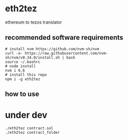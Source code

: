 # eth2tez
ethereum to tezos translator

## recommended software requirements


    # install nvm https://github.com/nvm-sh/nvm 
    curl -o- https://raw.githubusercontent.com/nvm-sh/nvm/v0.34.0/install.sh | bash
    source ~/.bashrc
    # node install
    nvm i 6.6
    # install this repo
    npm i -g eth2tez

## how to use
# under dev

    ./eth2tez contract.sol
    ./eth2tez contract_folder

